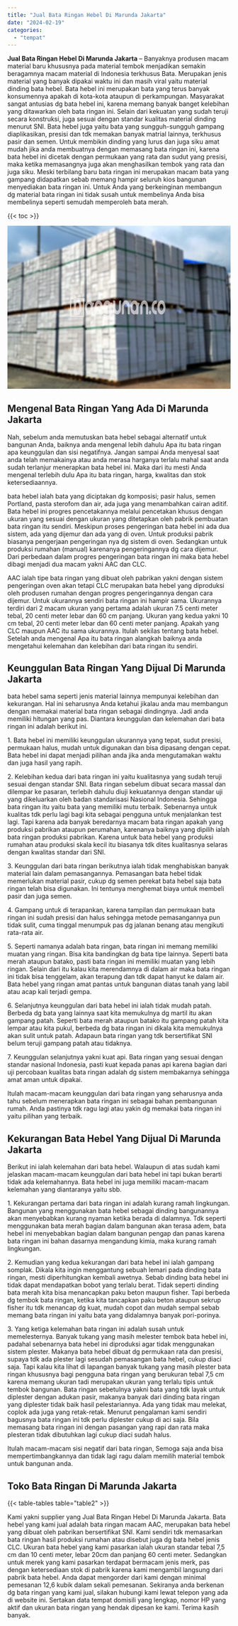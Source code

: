 ```yaml
---
title: "Jual Bata Ringan Hebel Di Marunda Jakarta"
date: "2024-02-19"
categories: 
  - "tempat"
---
```


**Jual Bata Ringan Hebel Di Marunda Jakarta** – Banyaknya produsen macam material baru khususnya pada material tembok menjadikan semakin beragamnya macam material di Indonesia terkhusus Bata. Merupakan jenis material yang banyak dipakai waktu ini dan masih viral yaitu material dinding bata hebel. Bata hebel ini merupakan bata yang terus banyak konsumennya apakah di kota-kota ataupun di perkampungan. Masyarakat sangat antusias dg bata hebel ini, karena memang banyak banget kelebihan yang ditawarkan oleh bata ringan ini. Selain dari kekuatan yang sudah teruji secara konstruksi, juga sesuai dengan standar kualitas material dinding menurut SNI. Bata hebel juga yaitu bata yang sungguh-sungguh gampang diaplikasikan, presisi dan tdk memakan banyak matrial lainnya, terkhusus pasir dan semen. Untuk membikin dinding yang lurus dan juga siku amat mudah jika anda membuatnya dengan memasang bata ringan ini, karena bata hebel ini dicetak dengan permukaan yang rata dan sudut yang presisi, maka ketika memasangnya juga akan menghasilkan tembok yang rata dan juga siku. Meski terbilang baru bata ringan ini merupakan macam bata yang gampang didapatkan sebab memang hampir seluruh kios bangunan menyediakan bata ringan ini. Untuk Anda yang berkeinginan membangun dg material bata ringan ini tidak susah untuk membelinya Anda bisa membelinya seperti semudah memperoleh bata merah.

{{< toc >}}

![Jual Bata Ringan Hebel Di Marunda Jakarta](/images/jual-hebel-murah-44.png)

## Mengenal Bata Ringan Yang Ada Di Marunda Jakarta

Nah, sebelum anda memutuskan bata hebel sebagai alternatif untuk bangunan Anda, baiknya anda mengenal lebih dahulu Apa itu bata ringan apa keunggulan dan sisi negatifnya. Jangan sampai Anda menyesal saat anda telah memakainya atau anda merasa harganya terlalu mahal saat anda sudah terlanjur menerapkan bata hebel ini. Maka dari itu mesti Anda mengenal terlebih dulu Apa itu bata ringan, harga, kwalitas dan stok ketersediaannya.

bata hebel ialah bata yang diciptakan dg komposisi; pasir halus, semen Portland, pasta sterofom dan air, ada juga yang menambahkan cairan aditif. Bata hebel ini progres pencetakannya melalui pencetakan khusus dengan ukuran yang sesuai dengan ukuran yang ditetapkan oleh pabrik pembuatan bata ringan itu sendiri. Meskipun proses pengeringan bata hebel ini ada dua sistem, ada yang dijemur dan ada yang di oven. Untuk produksi pabrik biasanya pengerjaan pengeringan nya dg sistem di oven. Sedangkan untuk produksi rumahan (manual) karenanya pengeringannya dg cara dijemur. Dari perbedaan dalam progres pengeringan bata ringan ini maka bata hebel dibagi menjadi dua macam yakni AAC dan CLC.

AAC ialah tipe bata ringan yang dibuat oleh pabrikan yakni dengan sistem pengeringan oven akan tetapi CLC merupakan bata hebel yang diproduksi oleh produsen rumahan dengan progres pengeringannya dengan cara dijemur. Untuk ukurannya sendiri bata ringan ini hampir sama. Ukurannya terdiri dari 2 macam ukuran yang pertama adalah ukuran 7.5 centi meter tebal, 20 centi meter lebar dan 60 cm panjang. Ukuran yang kedua yakni 10 cm tebal, 20 centi meter lebar dan 60 centi meter panjang. Apakah yang CLC maupun AAC itu sama ukurannya. Itulah sekilas tentang bata hebel. Setelah anda mengenal Apa itu bata ringan alangkah baiknya anda mengetahui kelemahan dan kelebihan dari bata ringan itu sendiri.

## Keunggulan Bata Ringan Yang Dijual Di Marunda Jakarta

bata hebel sama seperti jenis material lainnya mempunyai kelebihan dan kekurangan. Hal ini seharusnya Anda ketahui jikalau anda mau membangun dengan memakai material bata ringan sebagai dindingnya. Jadi anda memiliki hitungan yang pas. Diantara keunggulan dan kelemahan dari bata ringan ini adalah berikut ini.

1\. Bata hebel ini memiliki keunggulan ukurannya yang tepat, sudut presisi, permukaan halus, mudah untuk digunakan dan bisa dipasang dengan cepat. Bata hebel ini dapat menjadi pilihan anda jika anda mengutamakan waktu dan juga hasil yang rapih.

2\. Kelebihan kedua dari bata ringan ini yaitu kualitasnya yang sudah teruji sesuai dengan standar SNI. Bata ringan sebelum dibuat secara massal dan dilempar ke pasaran, terlebih dahulu diuji kekuatannya dengan standar uji yang dikeluarkan oleh badan standarisasi Nasional Indonesia. Sehingga bata ringan itu yaitu bata yang memiliki mutu terbaik. Sebenarnya untuk kualitas tdk perlu lagi bagi kita sebagai pengguna untuk menjalankan test lagi. Tapi karena ada banyak beredarnya macam bata ringan apakah yang produksi pabrikan ataupun perumahan, karenanya baiknya yang dipilih ialah bata ringan produksi pabrikan. Karena untuk bata hebel yang produksi rumahan atau produksi skala kecil itu biasanya tdk dites kualitasnya selaras dengan kwalitas standar dari SNI.

3\. Keunggulan dari bata ringan berikutnya ialah tidak menghabiskan banyak material lain dalam pemasangannya. Pemasangan bata hebel tidak memerlukan material pasir, cukup dg semen perekat bata hebel saja bata ringan telah bisa digunakan. Ini tentunya menghemat biaya untuk membeli pasir dan juga semen.

4\. Gampang untuk di terapankan, karena tampilan dan permukaan bata ringan ini sudah presisi dan halus sehingga metode pemasangannya pun tidak sulit, cuma tinggal menumpuk pas dg jalanan benang atau mengikuti rata-rata air.

5\. Seperti namanya adalah bata ringan, bata ringan ini memang memiliki muatan yang ringan. Bisa kita bandingkan dg bata tipe lainnya. Seperti bata merah ataupun batako, pasti bata ringan ini memiliki muatan yang lebih ringan. Selain dari itu kalau kita merendamnya di dalam air maka bata ringan ini tidak bisa tenggelam, akan terapung dan tdk dapat hanyut ke dalam air. Bata hebel yang ringan amat pantas untuk bangunan diatas tanah yang labil atau acap kali terjadi gempa.

6\. Selanjutnya keunggulan dari bata hebel ini ialah tidak mudah patah. Berbeda dg bata yang lainnya saat kita memukulnya dg martil itu akan gampang patah. Seperti bata merah ataupun batako itu gampang patah kita lempar atau kita pukul, berbeda dg bata ringan ini dikala kita memukulnya akan sulit untuk patah. Adapaun bata ringan yang tdk bersertifikat SNI belum teruji gampang patah atau tidaknya.

7\. Keunggulan selanjutnya yakni kuat api. Bata ringan yang sesuai dengan standar nasional Indonesia, pasti kuat kepada panas api karena bagian dari uji percobaan kualitas bata ringan adalah dg sistem membakarnya sehingga amat aman untuk dipakai.

Itulah macam-macam keunggulan dari bata ringan yang seharusnya anda tahu sebelum menerapkan bata ringan ini sebagai bahan pembangunan rumah. Anda pastinya tdk ragu lagi atau yakin dg memakai bata ringan ini yaitu pilihan yang terbaik.

## Kekurangan Bata Hebel Yang Dijual Di Marunda Jakarta

Berikut ini ialah kelemahan dari bata hebel. Walaupun di atas sudah kami jelaskan macam-macam keunggulan dari bata hebel ini tapi bukan berarti tidak ada kelemahannya. Bata hebel ini juga memiliki macam-macam kelemahan yang diantaranya yaitu sbb.

1\. Kekurangan pertama dari bata ringan ini adalah kurang ramah lingkungan. Bangunan yang menggunakan bata hebel sebagai dinding bangunannya akan menyebabkan kurang nyaman ketika berada di dalamnya. Tdk seperti menggunakan bata merah bagian dalam bangunan akan terasa adem, bata hebel ini menyebabkan bagian dalam bangunan pengap dan panas karena bata ringan ini bahan dasarnya mengandung kimia, maka kurang ramah lingkungan.

2\. Kemudian yang kedua kekurangan dari bata hebel ini ialah gampang somplak. Dikala kita ingin menggantung sebuah lemari pada dinding bata ringan, mesti diperhitungkan kembali awetnya. Sebab dinding bata hebel ini tidak dapat mendapatkan bobot yang terlalu berat. Tidak seperti dinding bata merah kita bisa menancapkan paku beton maupun fisher. Tapi berbeda dg tembok bata ringan, ketika kita tancapkan paku beton ataupun sekrup fisher itu tdk menancap dg kuat, mudah copot dan mudah sempal sebab memang bata ringan ini yaitu bata yang didalamnya banyak pori-porinya.

3\. Yang ketiga kelemahan bata ringan ini adalah susah untuk memelesternya. Banyak tukang yang masih melester tembok bata hebel ini, padahal sebenarnya bata hebel ini diproduksi agar tidak menggunakan sistem plester. Makanya bata hebel dibuat dg permukaan rata dan presisi, supaya tdk ada plester lagi sesudah pemasangan bata hebel, cukup diaci saja. Tapi kalau kita lihat di lapangan banyak tukang yang masih plester bata ringan khususnya bagi pengguna bata ringan yang berukuran tebal 7,5 cm karena memang ukuran tadi merupakan ukuran yang terlalu tipis untuk tembok bangunan. Bata ringan sebetulnya yakni bata yang tdk layak untuk diplester dengan adukan pasir, makanya banyak dari dinding bata ringan yang diplester tidak baik hasil pelestariannya. Ada yang tidak mau melekat, coplok ada juga yang retak-retak. Menurut pengalaman kami sendiri bagusnya bata ringan ini tdk perlu diplester cukup di aci saja. Bila memasang bata ringan ini dengan pasangan yang rapi dan rata maka plesteran tidak dibutuhkan lagi cukup diaci sudah halus.

Itulah macam-macam sisi negatif dari bata ringan, Semoga saja anda bisa mempertimbangkannya dan tidak lagi ragu dalam memilih material tembok untuk bangunan anda.

## Toko Bata Ringan Di Marunda Jakarta

{{< table-tables table="table2" >}}

Kami yakni supplier yang Jual Bata Ringan Hebel Di Marunda Jakarta. Bata hebel yang kami jual adalah bata ringan macam AAC, merupakan bata hebel yang dibuat oleh pabrikan bersertifikat SNI. Kami sendiri tdk memasarkan bata ringan hasil produksi rumahan atau disebut juga dg bata hebel jenis CLC. Ukuran bata hebel yang kami pasarkan ialah ukuran standar tebal 7,5 cm dan 10 centi meter, lebar 20cm dan panjang 60 centi meter. Sedangkan untuk merek yang kami pasarkan terdapat bermacam jenis merk, pas dengan ketersediaan stok di pabrik karena kami mengambil langsung dari pabrik bata hebel. Anda dapat mengorder dari kami dengan minimal pemesanan 12,6 kubik dalam sekali pemesanan. Sekiranya anda berkenan dg bata ringan yang kami jual, silakan hubungi kami lewat telepon yang ada di website ini. Sertakan data tempat domisili yang lengkap, nomor HP yang aktif dan ukuran bata ringan yang hendak dipesan ke kami. Terima kasih banyak.
